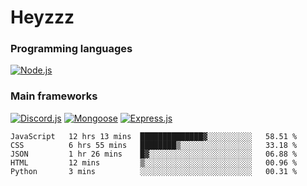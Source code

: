 # Heyzzz  

### Programming languages  

[![Node.js](https://img.shields.io/badge/-Node.js-262626?style=for-the-badge)](https://nodejs.org/ru)

### Main frameworks

[![Discord.js](https://img.shields.io/badge/-Discord.js-262626?style=for-the-badge)](https://www.npmjs.com/package/discord.js) [![Mongoose](https://img.shields.io/badge/-Mongoose-262626?style=for-the-badge)](https://www.npmjs.com/package/mongoose) [![Express.js](https://img.shields.io/badge/-Express.js-262626?style=for-the-badge)](https://www.npmjs.com/package/express)
<!--START_SECTION:waka-->
```text
JavaScript   12 hrs 13 mins  ██████████████▓░░░░░░░░░░   58.51 % 
CSS          6 hrs 55 mins   ████████▒░░░░░░░░░░░░░░░░   33.18 % 
JSON         1 hr 26 mins    █▓░░░░░░░░░░░░░░░░░░░░░░░   06.88 % 
HTML         12 mins         ▒░░░░░░░░░░░░░░░░░░░░░░░░   00.96 % 
Python       3 mins          ░░░░░░░░░░░░░░░░░░░░░░░░░   00.31 % 
```
<!--END_SECTION:waka-->
